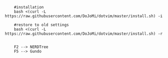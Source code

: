 	
		#installation
		bash <(curl -L https://raw.githubusercontent.com/DoJoMi/dotvim/master/install.sh) -i
		
		#restore to old settings
		bash <(curl -L https://raw.githubusercontent.com/DoJoMi/dotvim/master/install.sh) -r
		
		
		F2 --> NERDTree
		F5 --> Gundo
		
		